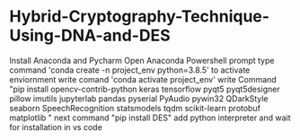 # Hybrid-Cryptography-Technique-Using-DNA-and-DES
Install Anaconda and Pycharm
Open Anaconda Powershell prompt
type command 'conda create -n project_env python=3.8.5'
to activate enviornment write comand 'conda activate project_env'
write Command "pip install opencv-contrib-python keras tensorflow pyqt5 pyqt5designer pillow imutils jupyterlab pandas pyserial PyAudio pywin32 QDarkStyle seaborn SpeechRecognition statsmodels tqdm scikit-learn protobuf matplotlib "
next command "pip install DES"
add python interpreter and wait for installation in vs code
